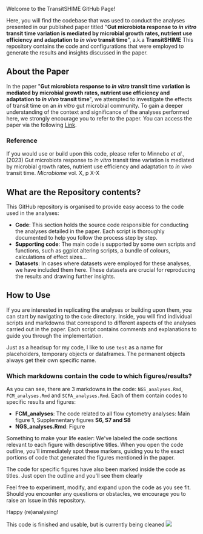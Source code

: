 Welcome to the TransitSHIME GitHub Page!

Here, you will find the codebase that was used to conduct the analyses presented in our published paper titled "<b>Gut microbiota response to <i>in vitro</i> transit time variation is mediated by microbial growth rates, nutrient use efficiency and adaptation to <i>in vivo</i> transit time</b>", a.k.a <b>TransitSHIME</b> This repository contains the code and configurations that were employed to generate the results and insights discussed in the paper.

## About the Paper

In the paper "<b>Gut microbiota response to <i>in vitro</i> transit time variation is mediated by microbial growth rates, nutrient use efficiency and adaptation to <i>in vivo</i> transit time</b>", we attempted to investigate the effects of transit time on an <i>in vitro</i> gut microbial community. To gain a deeper understanding of the context and significance of the analyses performed here, we strongly encourage you to refer to the paper. You can access the paper via the following [Link](URL).

### Reference

If you would use or build upon this code, please refer to Minnebo <i> et al.</i>, (2023) Gut microbiota response to <i>in vitro</i> transit time variation is mediated by microbial growth rates, nutrient use efficiency and adaptation to <i>in vivo</i> transit time</b>. <i>Microbiome</i> vol. X, p X-X

## What are the Repository contents?

This GitHub repository is organised to provide easy access to the code used in the analyses:

- **Code**: This section holds the source code responsible for conducting the analyses detailed in the paper. Each script is thoroughly documented to help you follow the process step by step.
- **Supporting code**: The main code is supported by some own scripts and functions, such as ggplot altering scripts, a bundle of colours, calculations of effect sizes...
- **Datasets**: In cases where datasets were employed for these analyses, we have included them here. These datasets are crucial for reproducing the results and drawing further insights.

## How to Use

If you are interested in replicating the analyses or building upon them, you can start by navigating to the `Code` directory. Inside, you will find individual scripts and markdowns that correspond to different aspects of the analyses carried out in the paper. Each script contains comments and explanations to guide you through the implementation.

Just as a headsup for my code, I like to use `test` as a name for placeholders, temporary objects or dataframes. The permanent objects always get their own specific name. 

### Which markdowns contain the code to which figures/results?

As you can see, there are 3 markdowns in the code: `NGS_analyses.Rmd`, `FCM_analyses.Rmd` and `SCFA_analyses.Rmd`. Each of them contain codes to specific results and figures:
* <b>FCM_analyses</b>: The code related to all flow cytometry analyses: Main figure <b>1</b>, Supplementary figures <b>S6, S7 and S8</b>
* <b>NGS_analyses.Rmd</b>: Figure



Something to make your life easier: We've labeled the code sections relevant to each figure with descriptive titles. When you open the code outline, you'll immediately spot these markers, guiding you to the exact portions of code that generated the figures mentioned in the paper.

The code for specific figures have also been marked inside the code as titles. Just open the outline and you'll see them clearly


Feel free to experiment, modify, and expand upon the code as you see fit. Should you encounter any questions or obstacles, we encourage you to raise an Issue in this repository. 



Happy (re)analysing!





This code is finished and usable, but is currently being cleaned
![](https://external-content.duckduckgo.com/iu/?u=http%3A%2F%2Fwww.mobygames.com%2Fimages%2Fshots%2Fl%2F292311-bob-the-builder-bob-builds-a-park-windows-screenshot-here.png&f=1&nofb=1&ipt=857c44ff17dcca40690a9a897199618bc68cdca395d59125c128114d2601ff05&ipo=images)
